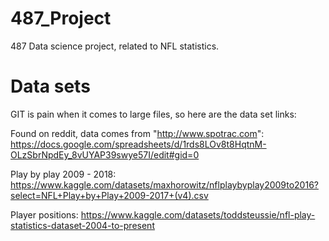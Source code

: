 # 487_Project
487 Data science project, related to NFL statistics. 


# Data sets 
 GIT is pain when it comes to large files, so here are the data set links:
 
 Found on reddit, data comes from "http://www.spotrac.com": 
   https://docs.google.com/spreadsheets/d/1rds8LOv8t8HqtnM-OLzSbrNpdEy_8vUYAP39swye57I/edit#gid=0

 Play by play 2009 - 2018:  
   https://www.kaggle.com/datasets/maxhorowitz/nflplaybyplay2009to2016?select=NFL+Play+by+Play+2009-2017+(v4).csv


 Player positions:
   https://www.kaggle.com/datasets/toddsteussie/nfl-play-statistics-dataset-2004-to-present
